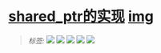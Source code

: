 # [shared_ptr的实现](./)  [img](./img)     

> ######  _标签:_   ![](https://img.shields.io/badge/技术类-yellowgreen.svg)   ![](https://img.shields.io/badge/C++11/14-用户手册-blue.svg)   [![](https://img.shields.io/badge/链接-手动实现shared_ptr-brightgreen.svg)](https://www.cnblogs.com/tianshihao/p/14378918.html)   [![](https://img.shields.io/badge/链接-shared_ptr与线程安全-brightgreen.svg)](https://www.cnblogs.com/tianshihao/p/14378918.html)    [![](https://img.shields.io/badge/链接-代码文件-orange.svg)](../02-code/)        
>

